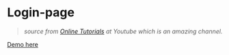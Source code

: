 # Login-page
> _source from [Online Tutorials](https://www.youtube.com/watch?v=cxm5bCCa9OA&t=306) at Youtube which is an amazing channel._


[Demo here](https://hikariyen881230.github.io/Login-page/)
